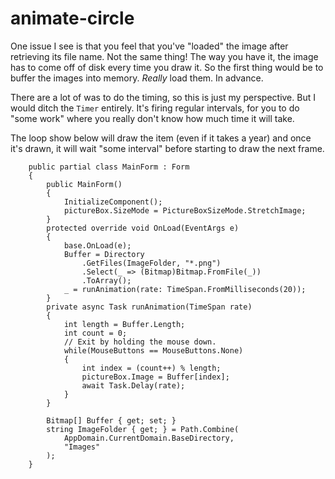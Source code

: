# animate-circle

One issue I see is that you feel that you've "loaded" the image after retrieving its file name. Not the same thing! The way you have it, the image has to come off of disk every time you draw it. So the first thing would be to buffer the images into memory. _Really_ load them. In advance.

There are a lot of was to do the timing, so this is just my perspective. But I would ditch the `Timer` entirely. It's firing regular intervals, for you to do "some work" where you really don't know how much time it will take. 

The loop show below will draw the item (even if it takes a year) and once it's drawn, it will wait "some interval" before starting to draw the next frame.


```
    public partial class MainForm : Form
    {
        public MainForm()
        {
            InitializeComponent();
            pictureBox.SizeMode = PictureBoxSizeMode.StretchImage;
        }
        protected override void OnLoad(EventArgs e)
        {
            base.OnLoad(e);
            Buffer = Directory
                .GetFiles(ImageFolder, "*.png")
                .Select(_ => (Bitmap)Bitmap.FromFile(_))
                .ToArray();
            _ = runAnimation(rate: TimeSpan.FromMilliseconds(20));
        }
        private async Task runAnimation(TimeSpan rate)
        {
            int length = Buffer.Length;
            int count = 0;
            // Exit by holding the mouse down.
            while(MouseButtons == MouseButtons.None)
            {
                int index = (count++) % length;
                pictureBox.Image = Buffer[index];
                await Task.Delay(rate);
            }
        }

        Bitmap[] Buffer { get; set; }
        string ImageFolder { get; } = Path.Combine(
            AppDomain.CurrentDomain.BaseDirectory,
            "Images"
        );
    }
``` 